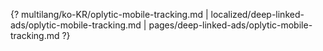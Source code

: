 {? multilang/ko-KR/oplytic-mobile-tracking.md | localized/deep-linked-ads/oplytic-mobile-tracking.md | pages/deep-linked-ads/oplytic-mobile-tracking.md ?}
